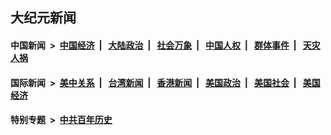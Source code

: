## 大纪元新闻

#### 中国新闻 &nbsp;>&nbsp; [中国经济](indexes/ncid283/README.md?07030445) &nbsp;| &nbsp; [大陆政治](indexes/ncid277/README.md?07030445) &nbsp;| &nbsp; [社会万象](indexes/ncid282/README.md?07030445) &nbsp;| &nbsp; [中国人权](indexes/ncid278/README.md?07030445) &nbsp;| &nbsp; [群体事件](indexes/ncid279/README.md?07030445) &nbsp;| &nbsp; [天灾人祸](indexes/ncid280/README.md?07030445)

#### 国际新闻 &nbsp;>&nbsp; [美中关系](indexes/nf1412576/README.md?07030445) &nbsp;| &nbsp; [台湾新闻](indexes/ncid1349361/README.md?07030445) &nbsp;| &nbsp; [香港新闻](indexes/ncid1349362/README.md?07030445) &nbsp;| &nbsp; [美国政治](indexes/ncid1078159/README.md?07030445) &nbsp;| &nbsp; [美国社会](indexes/ncid1078160/README.md?07030445) &nbsp;| &nbsp; [美国经济](indexes/ncid1078158/README.md?07030445)

#### 特别专题 &nbsp;>&nbsp; [中共百年历史](https://github.com/epoch-news/epoch-special/blob/master/README.md?07030445)  
